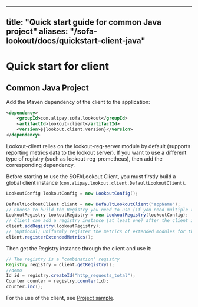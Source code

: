 
---

title: "Quick start guide for common Java project"
aliases: "/sofa-lookout/docs/quickstart-client-java"
---

# Quick start for client

## Common Java Project

Add the Maven dependency of the client to the application:

```xml
<dependency>    
    <groupId>com.alipay.sofa.lookout</groupId>
    <artifactId>lookout-client</artifactId>
    <version>${lookout.client.version}</version>
</dependency>
```

Lookout-client relies on the lookout-reg-server module by default (supports reporting metrics data to the lookout server). If you want to use a different type of registry (such as lookout-reg-prometheus), then add the corresponding dependency.

Before starting to use the SOFALookout Client, you must firstly build a global client instance (`com.alipay.lookout.client.DefaultLookoutClient`).

```java
LookoutConfig lookoutConfig = new LookoutConfig();

DefaultLookoutClient client = new DefaultLookoutClient("appName");
// Choose to build the Registry you need to use (if you need multiple registry types, it is recommended to use the same lookoutConfig instance for centralized management).
LookoutRegistry lookoutRegistry = new LookoutRegistry(lookoutConfig);
// Client can add a registry instance (at least one) after the client is created.
client.addRegistry(lookoutRegistry);
// (Optional) Uniformly register the metrics of extended modules for the registry instances that have been added or will be added to the client.
client.registerExtendedMetrics();
```

Then get the Registry instance through the client and use it:

```java
// The registry is a "combination" registry
Registry registry = client.getRegistry();
//demo
Id id = registry.createId("http_requests_total");
Counter counter = registry.counter(id);
counter.inc();
```

For the use of the client, see [Project sample](https://github.com/sofastack/sofa-lookout/tree/master/samples/metrics/client/lookout-client-samples-java).
